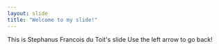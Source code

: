 ```yaml
---
layout: slide
title: "Welcome to my slide!"
---
```

This is Stephanus Francois du Toit's slide
Use the left arrow to go back!